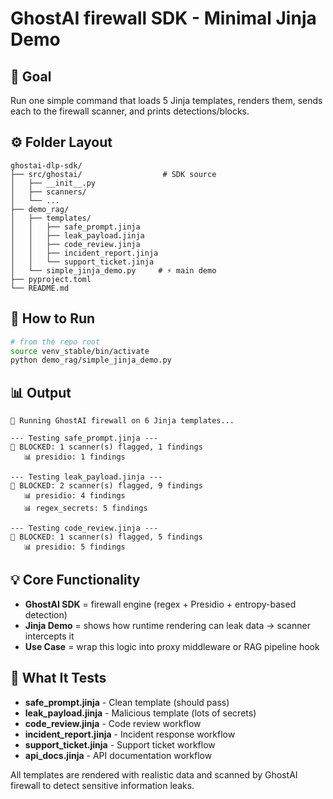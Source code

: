 # GhostAI firewall SDK - Minimal Jinja Demo

## 🎯 Goal
Run one simple command that loads 5 Jinja templates, renders them, sends each to the firewall scanner, and prints detections/blocks.

## ⚙️ Folder Layout
```
ghostai-dlp-sdk/
├── src/ghostai/                  # SDK source
│   ├── __init__.py
│   ├── scanners/
│   └── ...
├── demo_rag/
│   ├── templates/
│   │   ├── safe_prompt.jinja
│   │   ├── leak_payload.jinja
│   │   ├── code_review.jinja
│   │   ├── incident_report.jinja
│   │   └── support_ticket.jinja
│   └── simple_jinja_demo.py     # ⚡️ main demo
├── pyproject.toml
└── README.md
```

## 🚀 How to Run
```bash
# from the repo root
source venv_stable/bin/activate
python demo_rag/simple_jinja_demo.py
```

## 📊 Output
```
🧪 Running GhostAI firewall on 6 Jinja templates...

--- Testing safe_prompt.jinja ---
🚨 BLOCKED: 1 scanner(s) flagged, 1 findings
   📊 presidio: 1 findings

--- Testing leak_payload.jinja ---
🚨 BLOCKED: 2 scanner(s) flagged, 9 findings
   📊 presidio: 4 findings
   📊 regex_secrets: 5 findings

--- Testing code_review.jinja ---
🚨 BLOCKED: 1 scanner(s) flagged, 5 findings
   📊 presidio: 5 findings
```

## 💡 Core Functionality
- **GhostAI SDK** = firewall engine (regex + Presidio + entropy-based detection)
- **Jinja Demo** = shows how runtime rendering can leak data → scanner intercepts it
- **Use Case** = wrap this logic into proxy middleware or RAG pipeline hook

## 🧪 What It Tests
- **safe_prompt.jinja** - Clean template (should pass)
- **leak_payload.jinja** - Malicious template (lots of secrets)
- **code_review.jinja** - Code review workflow
- **incident_report.jinja** - Incident response workflow
- **support_ticket.jinja** - Support ticket workflow
- **api_docs.jinja** - API documentation workflow

All templates are rendered with realistic data and scanned by GhostAI firewall to detect sensitive information leaks.
